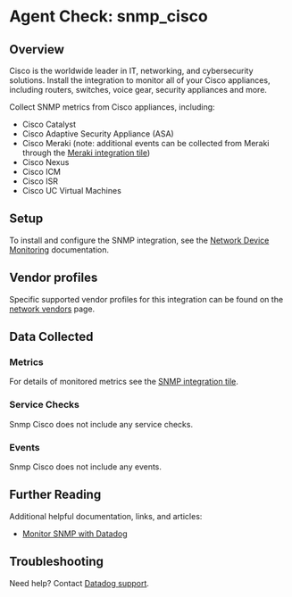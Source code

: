 # Agent Check: snmp_cisco

## Overview

Cisco is the worldwide leader in IT, networking, and cybersecurity solutions. Install the integration to monitor all of your Cisco appliances, including routers, switches, voice gear, security appliances and more.

Collect SNMP metrics from Cisco appliances, including:

- Cisco Catalyst
- Cisco Adaptive Security Appliance (ASA)
- Cisco Meraki (note: additional events can be collected from Meraki through the [Meraki integration tile][1])
- Cisco Nexus
- Cisco ICM
- Cisco ISR
- Cisco UC Virtual Machines

## Setup

To install and configure the SNMP integration, see the [Network Device Monitoring][3] documentation.

## Vendor profiles

Specific supported vendor profiles for this integration can be found on the [network vendors][6] page.

## Data Collected

### Metrics

For details of monitored metrics see the [SNMP integration tile][2].

### Service Checks

Snmp Cisco does not include any service checks.

### Events

Snmp Cisco does not include any events.

## Further Reading

Additional helpful documentation, links, and articles:

* [Monitor SNMP with Datadog][4]

## Troubleshooting

Need help? Contact [Datadog support][5].

[1]: https://app.datadoghq.com/account/settings#integrations/meraki
[2]: https://app.datadoghq.com/account/settings#integrations/snmp
[3]: https://docs.datadoghq.com/network_performance_monitoring/devices/setup
[4]: https://www.datadoghq.com/blog/monitor-snmp-with-datadog/
[5]: https://docs.datadoghq.com/help/
[6]: /network_monitoring/devices/#vendor-profiles
